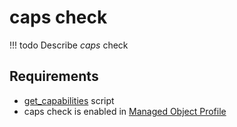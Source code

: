 # caps check

<!-- prettier-ignore -->
!!! todo
    Describe *caps* check

## Requirements

* [get_capabilities](../../scripts-reference/get_capabilities.md) script
* caps check is enabled in [Managed Object Profile](../../concepts/managed-object-profile/index.md)

